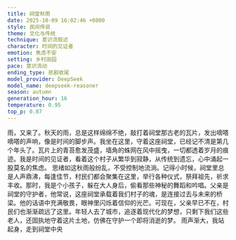 ```yaml
---
title: 祠堂秋雨
date: 2025-10-09 16:02:46 +0800
style: 民间传说
theme: 文化与传统
technique: 意识流叙述
character: 时间的见证者
emotion: 焦虑不安
setting: 乡村田园
pace: 意识流动
ending_type: 悲剧收尾
model_provider: DeepSeek
model_name: deepseek-reasoner
season: autumn
generation_hour: 16
temperature: 0.95
top_p: 0.87
---
```


雨，又来了。秋天的雨，总是这样绵绵不绝，敲打着祠堂那古老的瓦片，发出嘀嗒嘀嗒的声响，像是时间的脚步声。我坐在这里，守着这座祠堂，已经记不清是第几个年头了。瓦片上的青苔愈发茂盛，墙角的蛛网在风中摇曳，一切都透着岁月的痕迹。我是时间的见证者，看着这个村子从繁华到寂静，从传统到遗忘，心中涌起一股莫名的焦虑。
思绪如这秋雨般纷乱，不受控制地流淌。记得小时候，祠堂里总是人声鼎沸，每逢佳节，村民们都会聚集在这里，举行各种仪式，祭拜祖先，祈求丰收。那时，我是个小孩子，躲在大人身后，偷看那些神秘的舞蹈和吟唱。父亲是祠堂的守护者，他常说，这座祠堂承载着我们村子的魂，是连接过去与未来的桥梁。他的话语中充满敬畏，眼神里闪烁着信仰的光芒。可现在，父亲早已不在，村民们也渐渐疏远了这里。年轻人去了城市，追逐着现代化的梦想，只剩下我们这些老人，还固执地守着这片土地，仿佛在守护一个即将消逝的梦。
雨声渐大，我站起身，走到祠堂中央
